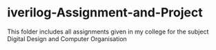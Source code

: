 # iverilog-Assignment-and-Project
This folder includes all assignments given in my college for the subject Digital Design and Computer Organisation
